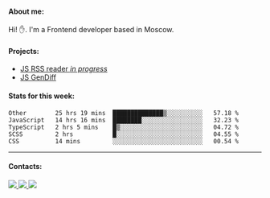 #### About me:
Hi! ✋.
I'm a Frontend developer based in Moscow.

#### Projects:
- [JS RSS reader *in progress*](https://github.com/GKoil/frontend-project-lvl3)
- [JS GenDiff](https://github.com/GKoil/GenDiff)

#### Stats for this week:
<!--START_SECTION:waka-->
```text
Other        25 hrs 19 mins  ██████████████▒░░░░░░░░░░   57.18 % 
JavaScript   14 hrs 16 mins  ████████░░░░░░░░░░░░░░░░░   32.23 % 
TypeScript   2 hrs 5 mins    █▒░░░░░░░░░░░░░░░░░░░░░░░   04.72 % 
SCSS         2 hrs           █░░░░░░░░░░░░░░░░░░░░░░░░   04.55 % 
CSS          14 mins         ░░░░░░░░░░░░░░░░░░░░░░░░░   00.54 % 
```
<!--END_SECTION:waka-->
---
#### Contacts:

<a target='_blank' title='LinkedIn' href="https://www.linkedin.com/in/gkoil/">
  <img src="https://img.shields.io/badge/LinkedIn-0077B5?style=for-the-badge&logo=linkedin&logoColor=white" />
</a>
<a target='_blank' title='Telegram' href="https://t.me/gkoil">
  <img src="https://img.shields.io/badge/Telegram-2CA5E0?style=for-the-badge&logo=telegram&logoColor=white" />
</a>
<a target='_blank' title='Gmail' href="mailto: gk.grigorev@gmail.com">
  <img src="https://img.shields.io/badge/Gmail-D14836?style=for-the-badge&logo=gmail&logoColor=white" />
</a>

